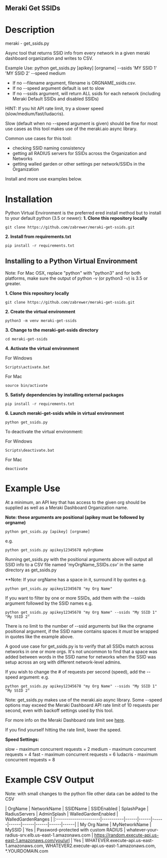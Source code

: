 Meraki Get SSIDs
-----------------

# Description

meraki - get_ssids.py

Async tool that returns SSID info from every network in a given meraki dashboard organization and writes to CSV.

Example Use:  python get_ssids.py [apikey] [orgname] --ssids 'MY SSID 1' 'MY SSID 2' --speed medium

* If no --filename argument, filename is ORGNAME_ssids.csv.  
* If no --speed argument default is set to slow
* If no --ssids argument, will return ALL ssids for each network (including Meraki Default SSIDs and disabled SSIDs)

HINT: If you hit API rate limit, try a slower speed (slow/medium/fast/ludacris).  

Slow (default when no --speed argument is given) should be fine for most use cases as this tool makes use of the meraki.aio async library.

Common use cases for this tool:
- checking SSID naming consistency
- getting all RADIUS servers for SSIDs across the Organization and Networks
- getting walled garden or other settings per network/SSIDs in the Organization

Install and more use examples below.

# Installation

Python Virtual Environment is the preferred  ered install method but to install to your default python (3.5 or newer):
**1. Clone this repository locally**
```
git clone https://github.com/zabrewer/meraki-get-ssids.git
```
**2. Install from requirements.txt**

```
pip install -r requirements.txt
```

## Installing to a Python Virtual Environment

Note: For Mac OSX, replace "python" with "python3" and for both platforms, make sure the output of python -v (or python3 -v) is 3.5 or greater.

**1. Clone this repository locally**
```
git clone https://github.com/zabrewer/meraki-get-ssids.git
```
**2. Create the virtual environment**
```
python3 -m venv meraki-get-ssids
```

**3. Change to the meraki-get-ssids directory**
```
cd meraki-get-ssids
```

**4. Activate the virtual environment**

For Windows
```
Scripts\activate.bat
```

For Mac
```
source bin/activate
```

**5. Satisfy dependencies by installing external packages**
```
pip install -r requirements.txt
```

**6. Launch meraki-get-ssids while in virtual environment**
```
python get_ssids.py
```

To deactivate the virtual environment:

For Windows
```
Scripts\deactivate.bat
```

For Mac
```
deactivate
```

# Example Use

At a minimum, an API key that has access to the given org should be supplied as well as a Meraki Dashboard Organization name.  

**Note: these arguments are positional (apikey must be followed by orgname)**

```
python get_ssids.py [apikey] [orgname]
```

e.g.
```
python get_ssids.py apikey12345678 myOrgName
```
Running get_ssids.py with the positional arguments above will output all SSID info to a CSV file named 'myOrgName_SSIDs.csv' in the same directory as get_ssids.py

**Note: If your orgName has a space in it, surround it by quotes e.g.
```
python get_ssids.py apikey12345678 "my Org Name"
```

If you want to filter by one or more SSIDs, add them with the --ssids argument followed by the SSID names
e.g.
```
python get_ssids.py apikey12345678 "my Org Name" --ssids "My SSID 1" "My SSID 2"
```
There is no limit to the number of --ssid arguments but like the orgname positional argument, if the SSID name contains spaces it *must* be wrapped in quotes like the example above. 

A good use case for get_ssids.py is to verify that all SSIDs match across networks in one or more orgs. It's not uncommon to find that a space was added between words in the SSID name for networks when the SSID was setup across an org with different network-level admins.

If you wish to change the # of requests per second (speed), add the --speed argument:
e.g.
```
python get_ssids.py apikey12345678 "my Org Name" --ssids "My SSID 1" "My SSID 2" 
```

Note: get_ssids.py makes use of the meraki.aio async library. Some --speed options may exceed the Meraki Dashboard API rate limit of 10 requests per second, even with backoff settings used by this tool.

For more info on the Meraki Dashboard rate limit see [here](https://developer.cisco.com/meraki/api-v1/#!rate-limit).

If you find yourself hitting the rate limit, lower the speed.

**Speed Settings:**

slow - maximum  concurrent requests = 2
medium - maximum  concurrent requests = 4
fast - maximum  concurrent requests = 6
ludacris - maximum  concurrent requests = 8

# Example CSV Output
Note: with small changes to the python file other data can be added to the CSV

| OrgName    | NetworkName    | SSIDName | SSIDEnabled | SplashPage | RadiusServers | AdminSplash | WalledGardenEnabled | WalledGardenRanges |
|:----------------------|-----------|------|------|------|------|------|------|------|------|
| My Org Name | MyNetworkName | MySSID | Yes | Password-protected with custom RADIUS | whatever-your-radius-srv.elb.us-east-1.amazonaws.com | https://random.execute-api.us-east-1.amazonaws.com/you/url | Yes | WHATEVER.execute-api.us-east-1.amazonaws.com, WHATEVER2.execute-api.us-east-1.amazonaws.com, *.YOURDOMAIN.com